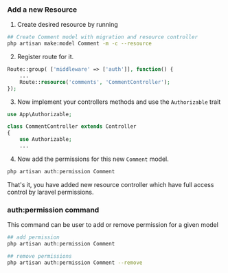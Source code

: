 
### Add a new Resource
1. Create desired resource by running
 ```bash
## Create Comment model with migration and resource controller
php artisan make:model Comment -m -c --resource
```
2. Register route for it.
```php
Route::group( ['middleware' => ['auth']], function() {
    ...
    Route::resource('comments', 'CommentController');
});
```

3. Now implement your controllers methods and use the `Authorizable` trait
```php
use App\Authorizable;

class CommentController extends Controller
{
    use Authorizable;
    ...
```

4. Now add the permissions for this new `Comment` model.
```bash
php artisan auth:permission Comment
```

That's it, you have added new resource controller which have full access control by laravel permissions.

 ### auth:permission command
 This command can be user to add or remove permission for a given model

 ```bash
## add permission
php artisan auth:permission Comment

## remove permissions
php artisan auth:permission Comment --remove
```

<!-- https://github.com/C-oketch/license
C-oketch
1Moketch1

Admi : ncummings@example.org
User : evangeline62@example.org
Pswd : secret -->
